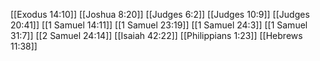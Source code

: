 [[Exodus 14:10]]
[[Joshua 8:20]]
[[Judges 6:2]]
[[Judges 10:9]]
[[Judges 20:41]]
[[1 Samuel 14:11]]
[[1 Samuel 23:19]]
[[1 Samuel 24:3]]
[[1 Samuel 31:7]]
[[2 Samuel 24:14]]
[[Isaiah 42:22]]
[[Philippians 1:23]]
[[Hebrews 11:38]]
